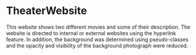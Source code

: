 # TheaterWebsite
This website shows two different movies and some of their description.
The website is directed to internal or external websites using the hyperlink feature. 
In addition, the background was determined using pseudo-classes and the opacity and visibility of the background photograph were reduced.
